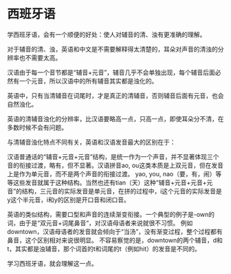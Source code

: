 # 西班牙语

​学西班牙语，会有一个顺便的好处：使人对辅音的清、浊有更准确的理解。

对于辅音的清、浊，英语和中文是不需要解释得太清楚的，耳朵对声音的清浊的分辨率也不需要太高。

汉语由于每一个音节都是“辅音+元音”，辅音几乎不会单独出现，每个辅音后面必然有一个元音，所以汉语中的所有辅音其实都是浊化的。

英语中，只有当清辅音在词尾时，才是真正的清辅音，否则辅音后面有元音，也会自然浊化。

英语的清辅音浊化的分辨率，比汉语要略高一点，只高一点，即使耳朵分不清，在多数时候不会有问题。

与清辅音浊化特点不同有关，英语和汉语发音最大的区别在于：

汉语普通话的“辅音+元音+元音”结构，是统一作为一个声音，并不显著体现三个音的衔接过渡，略有，但不显著。汉语拼音ao, ou这类本质是上双元音，但在发音上是作为单元音，而不是两个声音的衔接过渡。 yao, you, nao（要，有，闹）等等这些发音就属于这种结构。当然也还有tian（天）这种“辅音+元音+元音+元音”的结构，三元音的实际发音是单元音，在拼的过程中，i这个元音的实际发音是y这个半元音，i和y的区别是开口音和闭口音。

英语的类似结构，需要口型和声音的连续渐变衔接。一个典型的例子是-own的词，由于是“双元音+词尾鼻音“，对汉语母语者来说就很不习惯。 例如downtown，汉语母语者的发音就会倾向于“当汤”，没有渐变过程，整个过程都有鼻音，这个区别相对来说很明显。 不容易察觉的是，downtown的两个辅音，d和t，其实都是浊辅音，那个词首的t和词尾的t（例如hit）的发音是不同的。

学习西班牙语，就会理解这一点。

